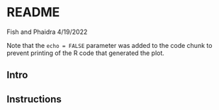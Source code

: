 README
================
Fish and Phaidra
4/19/2022

Note that the `echo = FALSE` parameter was added to the code chunk to
prevent printing of the R code that generated the plot.

## Intro

## Instructions
